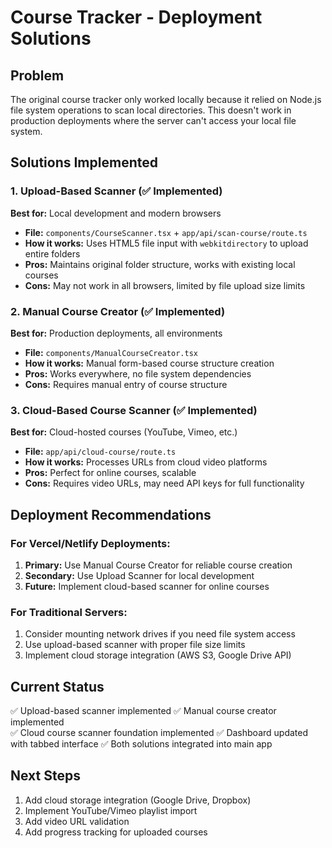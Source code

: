 # Course Tracker - Deployment Solutions

## Problem
The original course tracker only worked locally because it relied on Node.js file system operations to scan local directories. This doesn't work in production deployments where the server can't access your local file system.

## Solutions Implemented

### 1. Upload-Based Scanner (✅ Implemented)
**Best for:** Local development and modern browsers
- **File:** `components/CourseScanner.tsx` + `app/api/scan-course/route.ts`
- **How it works:** Uses HTML5 file input with `webkitdirectory` to upload entire folders
- **Pros:** Maintains original folder structure, works with existing local courses
- **Cons:** May not work in all browsers, limited by file upload size limits

### 2. Manual Course Creator (✅ Implemented)
**Best for:** Production deployments, all environments
- **File:** `components/ManualCourseCreator.tsx`
- **How it works:** Manual form-based course structure creation
- **Pros:** Works everywhere, no file system dependencies
- **Cons:** Requires manual entry of course structure

### 3. Cloud-Based Course Scanner (✅ Implemented)
**Best for:** Cloud-hosted courses (YouTube, Vimeo, etc.)
- **File:** `app/api/cloud-course/route.ts`
- **How it works:** Processes URLs from cloud video platforms
- **Pros:** Perfect for online courses, scalable
- **Cons:** Requires video URLs, may need API keys for full functionality

## Deployment Recommendations

### For Vercel/Netlify Deployments:
1. **Primary:** Use Manual Course Creator for reliable course creation
2. **Secondary:** Use Upload Scanner for local development
3. **Future:** Implement cloud-based scanner for online courses

### For Traditional Servers:
1. Consider mounting network drives if you need file system access
2. Use upload-based scanner with proper file size limits
3. Implement cloud storage integration (AWS S3, Google Drive API)

## Current Status
✅ Upload-based scanner implemented
✅ Manual course creator implemented  
✅ Cloud course scanner foundation implemented
✅ Dashboard updated with tabbed interface
✅ Both solutions integrated into main app

## Next Steps
1. Add cloud storage integration (Google Drive, Dropbox)
2. Implement YouTube/Vimeo playlist import
3. Add video URL validation
4. Add progress tracking for uploaded courses
